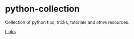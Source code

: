 # python-collection
Collection of python tips, tricks, tutorials and othre resources.


[Links](links/links.md)
